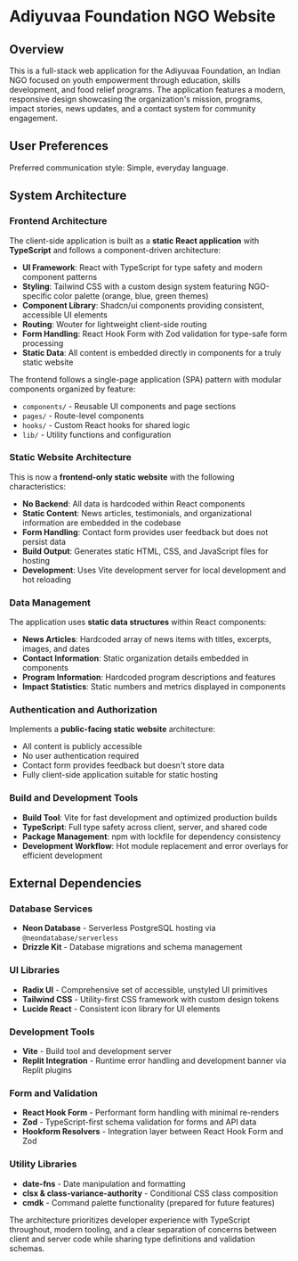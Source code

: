 # Adiyuvaa Foundation NGO Website

## Overview

This is a full-stack web application for the Adiyuvaa Foundation, an Indian NGO focused on youth empowerment through education, skills development, and food relief programs. The application features a modern, responsive design showcasing the organization's mission, programs, impact stories, news updates, and a contact system for community engagement.

## User Preferences

Preferred communication style: Simple, everyday language.

## System Architecture

### Frontend Architecture

The client-side application is built as a **static React application** with **TypeScript** and follows a component-driven architecture:

- **UI Framework**: React with TypeScript for type safety and modern component patterns
- **Styling**: Tailwind CSS with a custom design system featuring NGO-specific color palette (orange, blue, green themes)
- **Component Library**: Shadcn/ui components providing consistent, accessible UI elements
- **Routing**: Wouter for lightweight client-side routing
- **Form Handling**: React Hook Form with Zod validation for type-safe form processing
- **Static Data**: All content is embedded directly in components for a truly static website

The frontend follows a single-page application (SPA) pattern with modular components organized by feature:
- `components/` - Reusable UI components and page sections
- `pages/` - Route-level components  
- `hooks/` - Custom React hooks for shared logic
- `lib/` - Utility functions and configuration

### Static Website Architecture

This is now a **frontend-only static website** with the following characteristics:

- **No Backend**: All data is hardcoded within React components
- **Static Content**: News articles, testimonials, and organizational information are embedded in the codebase
- **Form Handling**: Contact form provides user feedback but does not persist data
- **Build Output**: Generates static HTML, CSS, and JavaScript files for hosting
- **Development**: Uses Vite development server for local development and hot reloading

### Data Management

The application uses **static data structures** within React components:

- **News Articles**: Hardcoded array of news items with titles, excerpts, images, and dates
- **Contact Information**: Static organization details embedded in components
- **Program Information**: Hardcoded program descriptions and features
- **Impact Statistics**: Static numbers and metrics displayed in components

### Authentication and Authorization

Implements a **public-facing static website** architecture:
- All content is publicly accessible
- No user authentication required
- Contact form provides feedback but doesn't store data
- Fully client-side application suitable for static hosting

### Build and Development Tools

- **Build Tool**: Vite for fast development and optimized production builds
- **TypeScript**: Full type safety across client, server, and shared code
- **Package Management**: npm with lockfile for dependency consistency
- **Development Workflow**: Hot module replacement and error overlays for efficient development

## External Dependencies

### Database Services
- **Neon Database** - Serverless PostgreSQL hosting via `@neondatabase/serverless`
- **Drizzle Kit** - Database migrations and schema management

### UI Libraries
- **Radix UI** - Comprehensive set of accessible, unstyled UI primitives
- **Tailwind CSS** - Utility-first CSS framework with custom design tokens
- **Lucide React** - Consistent icon library for UI elements

### Development Tools
- **Vite** - Build tool and development server
- **Replit Integration** - Runtime error handling and development banner via Replit plugins

### Form and Validation
- **React Hook Form** - Performant form handling with minimal re-renders
- **Zod** - TypeScript-first schema validation for forms and API data
- **Hookform Resolvers** - Integration layer between React Hook Form and Zod

### Utility Libraries
- **date-fns** - Date manipulation and formatting
- **clsx & class-variance-authority** - Conditional CSS class composition
- **cmdk** - Command palette functionality (prepared for future features)

The architecture prioritizes developer experience with TypeScript throughout, modern tooling, and a clear separation of concerns between client and server code while sharing type definitions and validation schemas.